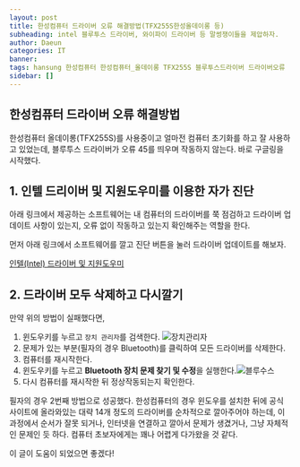 ```yaml
---
layout: post
title: 한성컴퓨터 드라이버 오류 해결방법(TFX255S한성올데이롱 등)
subheading: intel 블루투스 드라이버, 와이파이 드라이버 등 말썽쟁이들을 제압하자.
author: Daeun
categories: IT
banner:
tags: hansung 한성컴퓨터 한성컴퓨터_올데이롱 TFX255S 블루투스드라이버 드라이버오류
sidebar: []
---
```


## 한성컴퓨터 드라이버 오류 해결방법

한성컴퓨터 올데이롱(TFX255S)를 사용중이고 얼마전 컴퓨터 초기화를 하고 잘 사용하고 있었는데, 블루투스 드라이버가 오류 45를 띄우며 작동하지 않는다. 바로 구글링을 시작했다.

## 1. 인텔 드리이버 및 지원도우미를 이용한 자가 진단

아래 링크에서 제공하는 소프트웨어는 내 컴퓨터의 드라이버를 쭉 점검하고 드라이버 업데이트 사항이 있는지, 오류 없이 작동하고 있는지 확인해주는 역할을 한다.
 
먼저 아래 링크에서 소프트웨어를 깔고 진단 버튼을 눌러 드라이버 업데이트를 해보자.

[인텔(Intel) 드라이버 및 지원도우미](https://www.intel.co.kr/content/www/kr/ko/support/intel-driver-support-assistant.html)

## 2. 드라이버 모두 삭제하고 다시깔기
만약 위의 방법이 실패했다면, 
1. 윈도우키를 누르고 ```장치 관리자```를 검색한다.
![장치관리자](https://user-images.githubusercontent.com/79370538/147548623-e00068c4-f3db-48ed-b529-79c341070f82.png)
2. 문제가 있는 부분(필자의 경우 Bluetooth)를 클릭하여 모든 드라이버를 삭제한다.
3. 컴퓨터를 재시작한다.
4. 윈도우키를 누르고 **Bluetooth 장치 문제 찾기 및 수정**을 실행한다.![블루수스](https://user-images.githubusercontent.com/79370538/147549042-12daf958-5945-4622-879c-0d7645eb0894.png)
5. 다시 컴퓨터를 재시작한 뒤 정상작동되는지 확인한다.

필자의 경우 2번째 방법으로 성공했다. 한성컴퓨터의 경우 윈도우를 설치한 뒤에 공식 사이트에 올라와있는 대략 14개 정도의 드라이버를 순차적으로 깔아주어야 하는데, 이 과정에서 순서가 잘못 되거나, 인터넷을 연결하고 깔아서 문제가 생겼거나, 그냥 자체적인 문제인 듯 하다. 컴퓨터 초보자에게는 꽤나 어렵게 다가왔을 것 같다.

이 글이 도움이 되었으면 좋겠다!
 